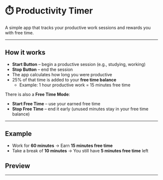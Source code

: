 # ⏱️ Productivity Timer

A simple app that tracks your productive work sessions and rewards you with free time.  

---

##  How it works
- **Start Button** – begin a productive session (e.g., studying, working)  
- **Stop Button** – end the session  
- The app calculates how long you were productive  
- 25% of that time is added to your **free time balance**  
  - Example: 1 hour productive work = 15 minutes free time  

There is also a **Free Time Mode**:  
- **Start Free Time** – use your earned free time  
- **Stop Free Time** – end it early (unused minutes stay in your free time balance)  

---

## Example
- Work for **60 minutes** → Earn **15 minutes free time**  
- Take a break of **10 minutes** → You still have **5 minutes free time** left  

## Preview
---
